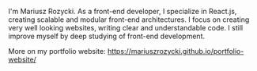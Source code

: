 I'm Mariusz Rozycki. As a front-end developer, I specialize in React.js, creating scalable and modular front-end architectures. 
I focus on creating very well looking websites, writing clear and understandable code. 
I still improve myself by deep studying of front-end development.

More on my portfolio website: https://mariuszrozycki.github.io/portfolio-website/

